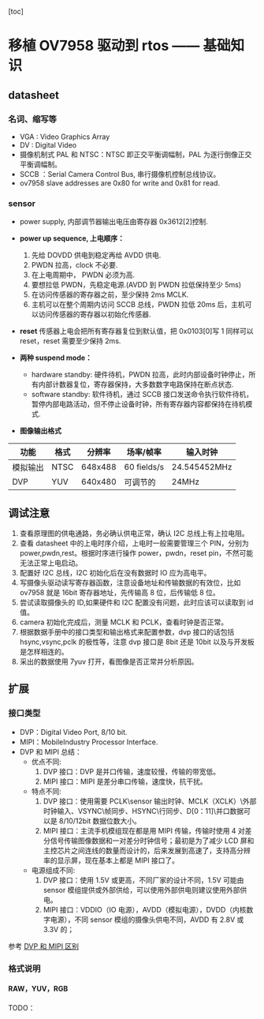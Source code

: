 [toc]

# 移植 OV7958 驱动到 rtos —— 基础知识

## datasheet

### 名词、缩写等

- VGA : Video Graphics Array
- DV : Digital Video
- 摄像机制式 PAL 和 NTSC：NTSC 即正交平衡调幅制，PAL 为逐行倒像正交平衡调幅制。
- SCCB ：Serial Camera Control Bus, 串行摄像机控制总线协议。
- ov7958 slave addresses are 0x80 for write and 0x81 for read.

### sensor

- power supply, 内部调节器输出电压由寄存器 0x3612[2]控制.

- **power up sequence, 上电顺序：**
  1. 先给 DOVDD 供电到稳定再给 AVDD 供电.
  2. PWDN 拉高，clock 不必要.
  3. 在上电周期中， PWDN 必须为高.
  4. 要想拉低 PWDN，先稳定电源.(AVDD 到 PWDN 拉低保持至少 5ms)
  5. 在访问传感器的寄存器之前，至少保持 2ms MCLK.
  6. 主机可以在整个周期内访问 SCCB 总线，PWDN 拉低 20ms 后，主机可以访问传感器的寄存器以初始化传感器.

* **reset**
  传感器上电会把所有寄存器复位到默认值，把 0x0103[0]写 1 同样可以 reset，reset 需要至少保持 2ms.

- **两种 suspend mode：**

  - hardware standby:
    硬件待机，PWDN 拉高，此时内部设备时钟停止，所有内部计数器复位，寄存器保持，大多数数字电路保持在断点状态.
  - software standby:
    软件待机，通过 SCCB 接口发送命令执行软件待机，暂停内部电路活动，但不停止设备时钟，所有寄存器内容都保持在待机模式.

- **图像输出格式**

| 功能     | 格式 | 分辨率  | 场率/帧率   | 输入时钟     |
| -------- | ---- | ------- | ----------- | ------------ |
| 模拟输出 | NTSC | 648x488 | 60 fields/s | 24.545452MHz |
| DVP      | YUV  | 640x480 | 可调节的    | 24MHz        |

## 调试注意

1. 查看原理图的供电通路，务必确认供电正常，确认 I2C 总线上有上拉电阻。
2. 查看 datasheet 中的上电时序介绍，上电时一般需要管理三个 PIN，分别为 power,pwdn,rest。根据时序进行操作 power，pwdn，reset pin，不然可能无法正常上电启动。
3. 配置好 I2C 总线，I2C 初始化后在没有数据时 IO 应为高电平。
4. 写摄像头驱动读写寄存器函数，注意设备地址和传输数据的有效位，比如 ov7958 就是 16bit 寄存器地址，先传输高 8 位，后传输低 8 位。
5. 尝试读取摄像头的 ID,如果硬件和 I2C 配置没有问题，此时应该可以读取到 id 值。
6. camera 初始化完成后，测量 MCLK 和 PCLK，查看时钟是否正常。
7. 根据数据手册中的接口类型和输出格式来配置参数，dvp 接口的话包括 hsync,vsync,pclk 的极性等，注意 dvp 接口是 8bit 还是 10bit 以及与开发板是怎样相连的。
8. 采出的数据使用 7yuv 打开，看图像是否正常并分析原因。

## 扩展

### 接口类型

- DVP：Digital Video Port, 8/10 bit.
- MIPI：MobileIndustry Processor Interface.
- DVP 和 MIPI 总结：
  - 优点不同:
    1. DVP 接口：DVP 是并口传输，速度较慢，传输的带宽低。
    2. MIPI 接口：MIPI 是差分串口传输，速度快，抗干扰。
  - 特点不同:
    1. DVP 接口：使用需要 PCLK\sensor 输出时钟、MCLK（XCLK）\外部时钟输入、VSYNC\帧同步、HSYNC\行同步、D[0：11]\并口数据可以是 8/10/12bit 数据位数大小。
    2. MIPI 接口：主流手机模组现在都是用 MIPI 传输，传输时使用 4 对差分信号传输图像数据和一对差分时钟信号；最初是为了减少 LCD 屏和主控芯片之间连线的数量而设计的，后来发展到高速了，支持高分辨率的显示屏，现在基本上都是 MIPI 接口了。
  - 电源组成不同:
    1. DVP 接口：使用 1.5V 或更高，不同厂家的设计不同，1.5V 可能由 sensor 模组提供或外部供给，可以使用外部供电则建议使用外部供电。
    2. MIPI 接口：VDDIO（IO 电源），AVDD（模拟电源），DVDD（内核数字电源），不同 sensor 模组的摄像头供电不同，AVDD 有 2.8V 或 3.3V 的；

参考 [DVP 和 MIPI 区别](https://blog.csdn.net/weixin_44174312/article/details/126950158)

### 格式说明

#### RAW，YUV，RGB
TODO：
